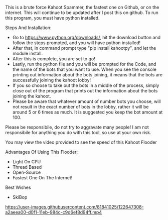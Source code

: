 This is a brute force Kahoot Spammer, the fastest one on Github, or on the internet. This will continue to be updated after I post this on github.
To run this program, you must have python installed. 

Steps And Installation:

- Go to https://www.python.org/downloads/, hit the download button and follow the steps prompted, and you will have python installed!
-  After that, in command prompt type "pip install kahootpy", and let the module install. 
-  After this is complete, you are set to go! 
-  Lastly, run the python file and you will be prompted for the Code, and the name of the bots that you want to use. When you see the console printing out information about the bots joining, it means that the bots are successfully joining the kahoot lobby!
-  If you so choose to take out the bots in a middle of the process, simply close out of the program that prints out the information about the bots joining the kahoot.
-  Please be aware that whatever amount of number bots you choose, will not result in the exact number of bots in the lobby, rather it will be around 5 or 6 times as much. It is suggested you keep the bot amount at 100.


Please be responsibile, do not try to aggravate many people!
I am not responsibile for anything you do with this tool, so use at your own risk.

You may view the video provided to see the speed of this Kahoot Flooder

Advantages Of Using This Flooder:
- Light On CPU
- Thread Based
- Open-Source
- Fastest One On The Internet!

Best Wishes
  - SkiBop


https://user-images.githubusercontent.com/81841025/122647308-a2aeea00-d0f1-11eb-984c-c9d6ef8d94ff.mp4
